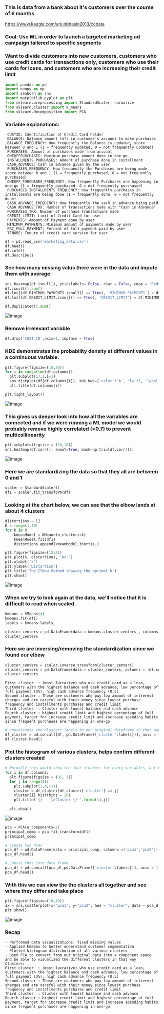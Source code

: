 ### This is data from a bank about it's customers over the course of 6 months
https://www.kaggle.com/arjunbhasin2013/ccdata
### Goal: Use ML in order to launch a targeted marketing ad campaign tailered to specific segments
### Want to divide customers into new customers, customers who use credit cards for transactions only, customers who use their cards for loans, and customers who are increasing their credit limit

```python
import pandas as pd
import numpy as np
import seaborn as sns
import matplotlib.pyplot as plt
from sklearn.preprocessing import StandardScaler, normalize
from sklearn.cluster import k_means
from sklearn.decomposition import PCA
```

### Variable explanations:
```
 CUSTID: Identification of Credit Card holder 
 BALANCE: Balance amount left in customer's account to make purchases
 BALANCE_FREQUENCY: How frequently the Balance is updated, score between 0 and 1 (1 = frequently updated, 0 = not frequently updated)
 PURCHASES: Amount of purchases made from account
 ONEOFFPURCHASES: Maximum purchase amount done in one-go
 INSTALLMENTS_PURCHASES: Amount of purchase done in installment
 CASH_ADVANCE: Cash in advance given by the user
 PURCHASES_FREQUENCY: How frequently the Purchases are being made, score between 0 and 1 (1 = frequently purchased, 0 = not frequently purchased)
 ONEOFF_PURCHASES_FREQUENCY: How frequently Purchases are happening in one-go (1 = frequently purchased, 0 = not frequently purchased)
 PURCHASES_INSTALLMENTS_FREQUENCY: How frequently purchases in installments are being done (1 = frequently done, 0 = not frequently done)
 CASH_ADVANCE_FREQUENCY: How frequently the cash in advance being paid
 CASH_ADVANCE_TRX: Number of Transactions made with "Cash in Advance"
 PURCHASES_TRX: Number of purchase transactions made
 CREDIT_LIMIT: Limit of Credit Card for user
 PAYMENTS: Amount of Payment done by user
 MINIMUM_PAYMENTS: Minimum amount of payments made by user  
 PRC_FULL_PAYMENT: Percent of full payment paid by user
 TENURE: Tenure of credit card service for user
```
```python
df = pd.read_csv('marketing_data.csv')
df.head()
df.info()
df.describe()
```
### See how many missing valus there were in the data and impute them with average
```python
sns.heatmap(df.isnull(), yticklabels= False, cbar = False, cmap = 'Reds')
df.isnull().sum()
df.loc[(df.MINIMUM_PAYMENTS.isnull() == True), 'MINIMUM_PAYMENTS'] = df.MINIMUM_PAYMENTS.mean()
df.loc[(df.CREDIT_LIMIT.isnull() == True), 'CREDIT_LIMIT'] = df.MINIMUM_PAYMENTS.mean()

df.duplicated().sum()
```
![image](https://user-images.githubusercontent.com/86034623/132415948-28c9be85-4e4a-4eec-913f-d16d49928f23.png)

### Remove irrelevant variable
```python
df.drop('CUST_ID',axis=1, inplace = True)
```
### KDE demonstrates the probability density at different values in a continuous variable.
```python
plt.figure(figsize=(10,50))
for i in range(len(df.columns)):
  plt.subplot(17,1,i+1)
  sns.distplot(df[df.columns[i]], kde_kws={'color':'b', 'lw':3, 'label':'KDE','bw':0.1}, hist_kws={'color':'g'})
  plt.title(df.columns[i])

plt.tight_layout()
```
![image](https://user-images.githubusercontent.com/86034623/132416048-c4bee91a-ace6-48c7-ba34-694160cbdbd6.png)

### This gives us deeper look into how all the variables are connected and if we were running a ML model we would probably remove highly correlated (>0.7) to prevent multicollinearity
```python
plt.subplots(figsize = (20,10))
sns.heatmap(df.corr(), annot=True, mask=np.triu(df.corr()))
```
![image](https://user-images.githubusercontent.com/86034623/132416110-bfb3a813-287f-4e34-b9de-7d5c211aed88.png)

### Here we are standardizing the data so that they all are between 0 and 1
```python
scaler = StandardScaler()
df1 = scaler.fit_transform(df)
```
### Looking at the chart below, we can see that the elbow lands at about 4 clusters
```python
distortions = []
K = range(1,10)
for k in K:
    kmeanModel = KMeans(n_clusters=k)
    kmeanModel.fit(df1)
    distortions.append(kmeanModel.inertia_)

plt.figure(figsize=(12,8))
plt.plot(K, distortions, 'bx-')
plt.xlabel('k')
plt.ylabel('Distortion')
plt.title('The Elbow Method showing the optimal k')
plt.show()
```
![image](https://user-images.githubusercontent.com/86034623/132415789-298341dd-b7c1-4bee-b880-bbaed67cbb8d.png)

### When we try to look again at the data, we'll notice that it is difficult to read when scaled.
```python
kmeans = KMeans(4)
kmeans.fit(df1)
labels = kmeans.labels_

cluster_centers = pd.DataFrame(data = kmeans.cluster_centers_, columns = [df.columns])
cluster_centers
```
### Here we are inversing/removing the standardization since we found our elbow
```python
cluster_centers = scaler.inverse_transform(cluster_centers)
cluster_centers = pd.DataFrame(data = cluster_centers, columns = [df.columns])
cluster_centers
```
```
First cluster  : (most lucrative) who use credit card as a loan, customers with the highest balance and cash advance, low percentage of full payment (3%), high cash advance frequency (0.5)
Second cluster : Those are customers who pay low amount of intrerest charges and are careful with their money since lowest purchase frequency and installments purchases and credit limit
Third cluster  : Cluster with lowest balance and cash advance
Fourth cluster : highest credit limit and highest percentage of full payment, target for increase credit limit and increase spending habits since frequent purchases are happening in one-go
```
```python
# concatenate the clusters labels to our original dataframe so that each row has an associated cluster they fit into
df_cluster = pd.concat([df, pd.DataFrame({'cluster':labels})], axis = 1)
df_cluster.head()
```


### Plot the histogram of various clusters, helps confirm different clusters created
```python
# Normally this would show the four clusters for every variables, but here we only look at one
for i in df.columns:
  plt.figure(figsize = (35, 5))
  for j in range(4):
    plt.subplot(1,4,j+1)
    cluster = df_cluster[df_cluster['cluster'] == j]
    cluster[i].hist(bins = 20)
    plt.title('{}    \nCluster {} '.format(i,j))
  
  plt.show()
```
![image](https://user-images.githubusercontent.com/86034623/132416553-61a81d28-bfd6-4089-91a5-c02151b5ee09.png)

```python
pca = PCA(n_components=2)
principal_comp = pca.fit_transform(df1)
principal_comp

# Create two PCAs
pca_df = pd.DataFrame(data = principal_comp, columns =['pca1','pca2'])
pca_df.head()

# Concat thes into data frame
pca_df = pd.concat([pca_df,pd.DataFrame({'cluster':labels})], axis = 1)
pca_df.head()
```

### With this we can view the the clusters all together and see where they differ and take place
```python
plt.figure(figsize=(10,10))
ax = sns.scatterplot(x="pca1", y="pca2", hue = "cluster", data = pca_df, palette =['red','green','blue','purple'])
plt.show()
```
![image](https://user-images.githubusercontent.com/86034623/132416977-965e1591-2e5c-4996-82fd-6b279ac5730e.png)

### Recap
```
- Perfromed data vizualizations, fixed missing values
- Applied kmeans to better understand customer segmentation
- Plotted histogram distribution of all various clusters
- Used PCA to convert from out original data into a component space and be able to visualized the different clusters in that way
Clusters:
First cluster  : (most lucrative) who use credit card as a loan, customers with the highest balance and cash advance, low percentage of full payment (3%), high cash advance frequency (0.5)
Second cluster : Those are customers who pay low amount of intrerest charges and are careful with their money since lowest purchase frequency and installments purchases and credit limit
Third cluster  : Cluster with lowest balance and cash advance
Fourth cluster : highest credit limit and highest percentage of full payment, target for increase credit limit and increase spending habits since frequent purchases are happening in one-go
```
